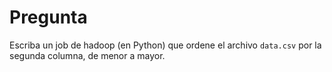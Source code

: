 Pregunta
===========================================================================

Escriba un job de hadoop (en Python) que ordene el archivo `data.csv` por
la segunda columna, de menor a mayor. 
